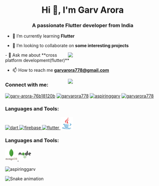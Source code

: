 <h1 align="center">Hi 👋, I'm Garv Arora</h1>
<h3 align="center">A passionate Flutter  developer from India</h3>

- 🌱 I’m currently learning **Flutter**

- 👯 I’m looking to collaborate on **some interesting projects**
<img src="https://media.giphy.com/media/qgQUggAC3Pfv687qPC/giphy.gif" width="300" align = "right">
- 💬 Ask me about **cross platform development(flutter)**

- 📫 How to reach me **garvarora778@gmail.com**

<img src="https://media.giphy.com/media/E89xxATM4iZoPdr6Tb/giphy.gif" width="300" align = "right">
<h3 align="left">Connect with me:</h3>
<p align="left">
<a href="https://linkedin.com/in/garv-arora-76b18120b" target="blank"><img align="center" src="https://raw.githubusercontent.com/rahuldkjain/github-profile-readme-generator/master/src/images/icons/Social/linked-in-alt.svg" alt="garv-arora-76b18120b" height="30" width="40" /></a>
<a href="https://www.codechef.com/users/garvarora778" target="blank"><img align="center" src="https://cdn.jsdelivr.net/npm/simple-icons@3.1.0/icons/codechef.svg" alt="garvarora778" height="30" width="40" /></a>
<a href="https://www.leetcode.com/aspiringgarv" target="blank"><img align="center" src="https://raw.githubusercontent.com/rahuldkjain/github-profile-readme-generator/master/src/images/icons/Social/leet-code.svg" alt="aspiringgarv" height="30" width="40" /></a>
<a href="https://auth.geeksforgeeks.org/user/garvarora778" target="blank"><img align="center" src="https://raw.githubusercontent.com/rahuldkjain/github-profile-readme-generator/master/src/images/icons/Social/geeks-for-geeks.svg" alt="garvarora778" height="30" width="40" /></a>
</p>

<h3 align="left">Languages and Tools:</h3>
<p align="left"> <a href="https://dart.dev" target="_blank" rel="noreferrer"> <img src="https://www.vectorlogo.zone/logos/dartlang/dartlang-icon.svg" alt="dart" width="40" height="40"/> </a> <a href="https://firebase.google.com/" target="_blank" rel="noreferrer"> <img src="https://www.vectorlogo.zone/logos/firebase/firebase-icon.svg" alt="firebase" width="40" height="40"/> </a> <a href="https://flutter.dev" target="_blank" rel="noreferrer"> <img src="https://www.vectorlogo.zone/logos/flutterio/flutterio-icon.svg" alt="flutter" width="40" height="40"/> </a> <a href="https://www.java.com" target="_blank" rel="noreferrer"> <img src="https://raw.githubusercontent.com/devicons/devicon/master/icons/java/java-original.svg" alt="java" width="40" height="40"/> </a> </p>

<h3 align="left">Languages and Tools:</h3>
<p align="left"> <a href="https://www.mongodb.com/" target="_blank" rel="noreferrer"> <img src="https://raw.githubusercontent.com/devicons/devicon/master/icons/mongodb/mongodb-original-wordmark.svg" alt="mongodb" width="40" height="40"/> </a> <a href="https://nodejs.org" target="_blank" rel="noreferrer"> <img src="https://raw.githubusercontent.com/devicons/devicon/master/icons/nodejs/nodejs-original-wordmark.svg" alt="nodejs" width="40" height="40"/> </a> </p>
<p><img align="center" src="https://github-readme-stats.vercel.app/api/top-langs?username=aspiringgarv&show_icons=true&locale=en&layout=compact" alt="aspiringgarv" /></p>



![Snake animation](https://github.com/aspiringgarv/aspiringgarv/blob/output/github-contribution-grid-snake.svg)



